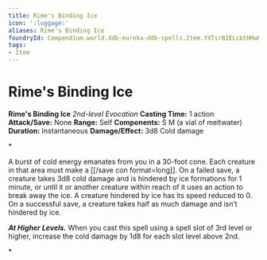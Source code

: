 ```yaml
---
title: Rime's Binding Ice
icon: ':luggage:'
aliases: Rime's Binding Ice
foundryId: Compendium.world.ddb-eureka-ddb-spells.Item.YXTsrBIELcbtHHwK
tags:
- Item
---
```


# Rime's Binding Ice

**Rime's Binding Ice**
_2nd-level Evocation_
**Casting Time:** 1 action
**Attack/Save:** None
**Range:** Self
**Components:** S M (a vial of meltwater)
**Duration:** Instantaneous
**Damage/Effect:** 3d8 Cold damage

*<p>A burst of cold energy emanates from you in a 30-foot cone. Each creature in that area must make a [[/save con format=long]]. On a failed save, a creature takes 3d8 cold damage and is hindered by ice formations for 1 minute, or until it or another creature within reach of it uses an action to break away the ice. A creature hindered by ice has its speed reduced to 0. On a successful save, a creature takes half as much damage and isn’t hindered by ice.

*****At Higher Levels.***** When you cast this spell using a spell slot of 3rd level or higher, increase the cold damage by 1d8 for each slot level above 2nd.</p>*